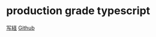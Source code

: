 # production grade typescript

[写経](https://frontendmasters.com/courses/production-typescript/)
[Github](https://github.com/mike-north/professional-ts/tree/master/notes)
